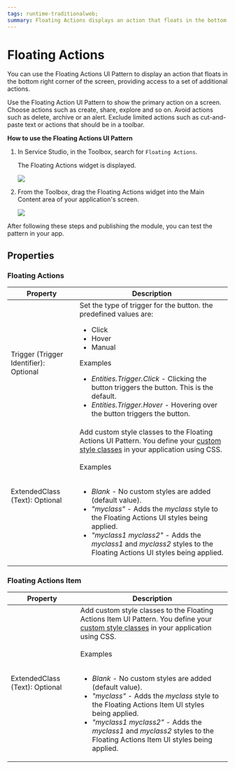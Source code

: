```yaml
---
tags: runtime-traditionalweb; 
summary: Floating Actions displays an action that floats in the bottom right corner of the screen.
---
```


# Floating Actions

You can use the Floating Actions UI Pattern to display an action that floats in the bottom right corner of the screen, providing access to a set of additional actions.

Use the Floating Action UI Pattern to show the primary action on a screen. Choose actions such as create, share, explore and so on. Avoid actions such as delete, archive or an alert. Exclude limited actions such as cut-and-paste text or actions that should be in a toolbar.

**How to use the Floating Actions UI Pattern**

1. In Service Studio, in the Toolbox, search for `Floating Actions`.

    The Floating Actions widget is displayed.

    ![](<images/floatingactions-1-ss.png>)

1. From the Toolbox, drag the Floating Actions widget into the Main Content area of your application's screen.

    ![](<images/floatingactions-3-ss.png>)

After following these steps and publishing the module, you can test the pattern in your app. 

## Properties

### Floating Actions

| **Property** |  **Description** |
|---|---|
| Trigger (Trigger Identifier): Optional  | Set the type of trigger for the button. the predefined values are: <p><ul><li>Click</li><li>Hover</li><li>Manual</li></ul></p><p>Examples</p><p><ul><li>_Entities.Trigger.Click_ - Clicking the button triggers the button. This is the default.</li><li>_Entities.Trigger.Hover_ - Hovering over the button triggers the button.</li></ul></p> |
| ExtendedClass (Text): Optional  |  Add custom style classes to the Floating Actions UI Pattern. You define your [custom style classes](../../../look-feel/css.md) in your application using CSS.<br/><br/>Examples<br/><br/> <ul><li>_Blank_ - No custom styles are added (default value).</li><li>_"myclass"_ - Adds the _myclass_ style to the Floating Actions UI styles being applied.</li><li>_"myclass1 myclass2"_ - Adds the _myclass1_ and _myclass2_ styles to the Floating Actions UI styles being applied.</li></ul> |

### Floating Actions Item

| **Property** |  **Description** |  
|---|---|
| ExtendedClass (Text): Optional  |  Add custom style classes to the Floating Actions Item UI Pattern. You define your [custom style classes](../../../look-feel/css.md) in your application using CSS.<br/><br/>Examples<br/><br/> <ul><li>_Blank_ - No custom styles are added (default value).</li><li>_"myclass"_ - Adds the _myclass_ style to the Floating Actions Item UI styles being applied.</li><li>_"myclass1 myclass2"_ - Adds the _myclass1_ and _myclass2_ styles to the Floating Actions Item UI styles being applied.</li></ul>
